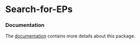# Search-for-EPs


### Documentation

The [documentation](https://search-for-eps.github.io/Search-for-EPs/) contains more details about this package.
